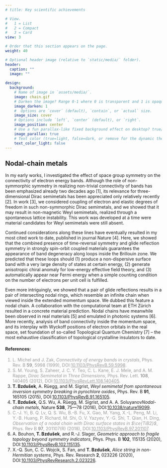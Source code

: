 ```yaml
---
# title: Key scientific achievements

# View.
#   1 = List
#   2 = Compact
#   3 = Card
view: 3

# Order that this section appears on the page.
weight: 40

# Optional header image (relative to `static/media/` folder).
header:
  caption: ""
  image: ""
  
design:
  background:
    # Name of image in `assets/media/`.
    image: chain.gif
    # Darken the image? Range 0-1 where 0 is transparent and 1 is opaque.
    image_darken: 1
    #  Options are `cover` (default), `contain`, or `actual` size.
    image_size: cover
    # Options include `left`, `center` (default), or `right`.
    image_position: center
    # Use a fun parallax-like fixed background effect on desktop? true/false
    image_parallax: true
    # Text color (true=light, false=dark, or remove for the dynamic theme color).
    text_color_light: false
---
```

<section>
  <h2>Nodal-chain metals</h2>
  <p>In my early works, I investigated the effect of space group symmetry on the connectivity of electron energy bands. Although the role of non-symmorphic symmetry in realizing non-trivial connectivity of bands has been emphasized already two decades ago [1], its relevance for three-dimensional Dirac semimetals has been appreciated only relatively recently [2]. In work [3], we considered coupling of electron and elastic degrees of freedom in such non-symmorphic Dirac semimetals, and we showed that it may result in non-magnetic Weyl semimetals, realized through a spontaneous lattice instability. This work was developed at a time were material candidates for Weyl semimetals were still absent.</p>
  <p>Continued considerations along these lines have eventually resulted in my most cited work to date, published in journal Nature [4]. Here, we showed that the combined presence of time-reversal symmetry and glide reflection symmetry in strongly spin-orbit coupled materials guarantees the appearance of band degeneracy along loops inside the Brillouin zone. We predicted that these loops should (1) produce a non-dispersive surface band with a very large density of states at certain energy, (2) generate anisotropic chiral anomaly for low-energy effective field theory, and (3) automatically appear near Fermi energy when a simple counting condition on the number of electrons per unit cell is fulfilled.</p>
  <p>Even more intriguingly, we showed that a pair of glide reflections results in a pair of intersecting nodal rings, which resemble an infinite chain when viewed inside the extended momentum space. We dubbed this feature a nodal chain. A collaboration with the computational team at ETH Zürich resulted in a concrete material prediction. Nodal chains have meanwhile been observed in real materials [5] and emulated in photonic systems [6]. More recently, analysis of band connectivity inside the momentum space, and its interplay with Wyckoff positions of electron orbitals in the real space, set foundation of so-called Topological Quantum Chemistry [7] – the most exhaustive classification of topological crystalline insulators to date.
</p>
  <h4>References:</h4>
  <ol>
    <font color="#999999"><li> L. Michel and J. Zak, <i>Connectivity of energy bands in crystals</i>, Phys. Rev. B <b>59</b>, 5998 (1999), DOI:<a href="https://doi.org/10.1103/PhysRevB.59.5998" target="_blank" style="color:inherit">10.1103/PhysRevB.59.5998</a>.</li></font>
    <font color="#999999"><li> S. M. Young, S. Zaheer, J. C. Y. Teo, C. L. Kane, E. J. Mele, and A. M. Rappe, <i>Dirac Semimetal in Three Dimensions</i>, Phys. Rev. Lett. <b>108</b>, 140405 (2012), DOI:<a href="https://doi.org/10.1103/PhysRevLett.108.140405" target="_blank" style="color:inherit">10.1103/PhysRevLett.108.140405</a>.</li></font>
    <li> <b>T. Bzdušek</b>, A. Rüegg, and M. Sigrist, <i>Weyl semimetal from spontaneous inversion symmetry breaking in pyrochlore oxides</i>, Phys. Rev. B <b>91</b>, 165105 (2015), DOI:<a href="https://doi.org/10.1103/PhysRevB.91.165105" target="_blank">10.1103/PhysRevB.91.165105</a>.</li>
    <li> <b>T. Bzdušek</b>, Q.S. Wu, A. Rüegg, M. Sigrist, and A. A. Soluyanov<i>Nodal-chain metals</i>, Nature <b>538</b>, 75—78 (2016), DOI:<a href="https://doi.org/10.1038/nature19099" target="_blank">10.1038/nature19099</a>. </li>
  <font color="#999999"><li> C.-J. Yi, B. Q. Lv, Q. S. Wu, B.-B. Fu, X. Gao, M. Yang, X.-L. Peng, M. Li, Y.-B. Huang, P. Richard, M. Shi, O. V. Yazyev, Y.-G. Shi, T. Qian, H. Ding, <i>Observation of a nodal chain with Dirac surface states in $\ce{TiB2}$</i>, Phys. Rev B <b>97</b>, 201107(R) (2018), DOI:<a href="https://doi.org/10.1103/PhysRevB.97.201107" target="_blank" style="color:inherit">10.1103/PhysRevB.97.201107</a>. </li></font>
    <li> A. Bouhon, <b>T. Bzdušek</b>, and R.-J. Slager, <i>Geometric approach to fragile topology beyond symmetry indicators</i>, Phys. Phys. B <b>102</b>, 115135 (2020), DOI:<a href="https://doi.org/10.1103/PhysRevB.102.115135" target="_blank">10.1103/PhysRevB.102.115135</a>. </li>
    <li> X.-Q. Sun, C. C. Wojcik, S. Fan, and <b>T. Bzdušek</b>, <i>Alice string in non-Hermitian systems</i>, Phys. Rev. Research <b>2</b>, 023226 (2020), DOI:<a href="https://doi.org/10.1103/PhysRevResearch.2.023226" target="_blank">10.1103/PhysRevResearch.2.023226</a>. </li>
  </ol>
</section>
<br>
<br>
